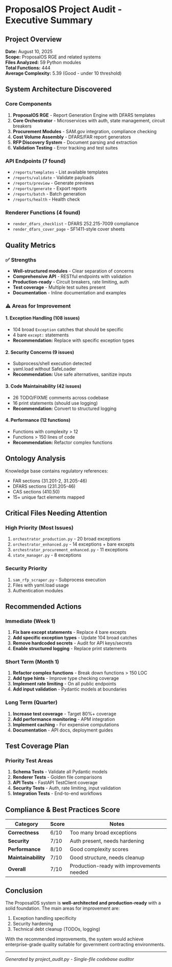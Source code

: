 # ProposalOS Project Audit - Executive Summary

## Project Overview
**Date:** August 10, 2025  
**Scope:** ProposalOS RGE and related systems  
**Files Analyzed:** 59 Python modules  
**Total Functions:** 444  
**Average Complexity:** 5.39 (Good - under 10 threshold)

## System Architecture Discovered

### Core Components
1. **ProposalOS RGE** - Report Generation Engine with DFARS templates
2. **Core Orchestrator** - Microservices with auth, state management, circuit breakers
3. **Procurement Modules** - SAM.gov integration, compliance checking
4. **Cost Volume Assembly** - DFARS/FAR report generators
5. **RFP Discovery System** - Document parsing and extraction
6. **Validation Testing** - Error tracking and test suites

### API Endpoints (7 found)
- `/reports/templates` - List available templates
- `/reports/validate` - Validate payloads
- `/reports/preview` - Generate previews
- `/reports/generate` - Export reports
- `/reports/batch` - Batch generation
- `/reports/health` - Health check

### Renderer Functions (4 found)
- `render_dfars_checklist` - DFARS 252.215-7009 compliance
- `render_dfars_cover_page` - SF1411-style cover sheets

## Quality Metrics

### ✅ Strengths
- **Well-structured modules** - Clear separation of concerns
- **Comprehensive API** - RESTful endpoints with validation
- **Production-ready** - Circuit breakers, rate limiting, auth
- **Test coverage** - Multiple test suites present
- **Documentation** - Inline documentation and examples

### ⚠️ Areas for Improvement

#### 1. Exception Handling (108 issues)
- 104 broad `Exception` catches that should be specific
- 4 bare `except:` statements
- **Recommendation:** Replace with specific exception types

#### 2. Security Concerns (9 issues)
- Subprocess/shell execution detected
- yaml.load without SafeLoader
- **Recommendation:** Use safe alternatives, sanitize inputs

#### 3. Code Maintainability (42 issues)
- 26 TODO/FIXME comments across codebase
- 16 print statements (should use logging)
- **Recommendation:** Convert to structured logging

#### 4. Performance (12 functions)
- Functions with complexity > 12
- Functions > 150 lines of code
- **Recommendation:** Refactor complex functions

## Ontology Analysis
Knowledge base contains regulatory references:
- FAR sections (31.201-2, 31.205-46)
- DFARS sections (231.205-46)
- CAS sections (410.50)
- 15+ unique fact elements mapped

## Critical Files Needing Attention

### High Priority (Most Issues)
1. `orchestrator_production.py` - 20 broad exceptions
2. `orchestrator_enhanced.py` - 14 exceptions + bare excepts
3. `orchestrator_procurement_enhanced.py` - 11 exceptions
4. `state_manager.py` - 8 exceptions

### Security Priority
1. `sam_rfp_scraper.py` - Subprocess execution
2. Files with yaml.load usage
3. Authentication modules

## Recommended Actions

### Immediate (Week 1)
1. **Fix bare except statements** - Replace 4 bare excepts
2. **Add specific exception types** - Update 104 broad catches
3. **Remove hardcoded secrets** - Audit for API keys/secrets
4. **Enable structured logging** - Replace print statements

### Short Term (Month 1)
1. **Refactor complex functions** - Break down functions > 150 LOC
2. **Add type hints** - Improve type checking coverage
3. **Implement rate limiting** - On all public endpoints
4. **Add input validation** - Pydantic models at boundaries

### Long Term (Quarter)
1. **Increase test coverage** - Target 80%+ coverage
2. **Add performance monitoring** - APM integration
3. **Implement caching** - For expensive computations
4. **Documentation** - API docs, deployment guides

## Test Coverage Plan

### Priority Test Areas
1. **Schema Tests** - Validate all Pydantic models
2. **Renderer Tests** - Golden file comparisons
3. **API Tests** - FastAPI TestClient coverage
4. **Security Tests** - Auth, rate limiting, input validation
5. **Integration Tests** - End-to-end workflows

## Compliance & Best Practices Score

| Category | Score | Notes |
|----------|-------|-------|
| **Correctness** | 6/10 | Too many broad exceptions |
| **Security** | 7/10 | Auth present, needs hardening |
| **Performance** | 8/10 | Good complexity scores |
| **Maintainability** | 7/10 | Good structure, needs cleanup |
| **Overall** | 7/10 | Production-ready with improvements needed |

## Conclusion

The ProposalOS system is **well-architected and production-ready** with a solid foundation. The main areas for improvement are:
1. Exception handling specificity
2. Security hardening
3. Technical debt cleanup (TODOs, logging)

With the recommended improvements, the system would achieve enterprise-grade quality suitable for government contracting environments.

---
*Generated by project_audit.py - Single-file codebase auditor*